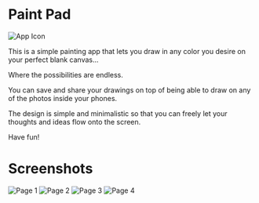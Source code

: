 # Paint Pad
![App Icon]()

This is a simple painting app that lets you draw in any color you desire on your perfect blank canvas...

Where the possibilities are endless.

You can save and share your drawings on top of being able to draw on any of the photos inside your phones.

The design is simple and minimalistic so that you can freely let your thoughts and ideas flow onto the screen.

Have fun!

# Screenshots
![Page 1]()
![Page 2]()
![Page 3]()
![Page 4]()
